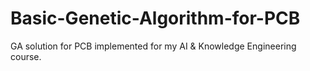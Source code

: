 # Basic-Genetic-Algorithm-for-PCB

GA solution for PCB implemented for my AI & Knowledge Engineering course.
